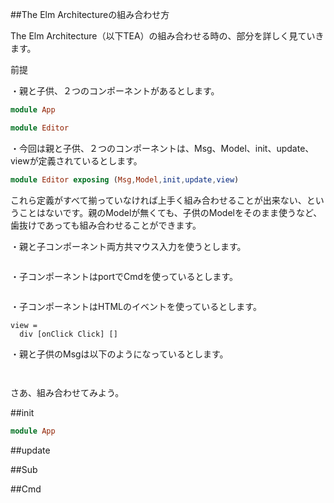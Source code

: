##The Elm Architectureの組み合わせ方

The Elm Architecture（以下TEA）の組み合わせる時の、部分を詳しく見ていきます。

前提

・親と子供、２つのコンポーネントがあるとします。

```elm
module App
```

```elm
module Editor
```

・今回は親と子供、２つのコンポーネントは、Msg、Model、init、update、viewが定義されているとします。

```elm
module Editor exposing (Msg,Model,init,update,view)
```

これら定義がすべて揃っていなければ上手く組み合わせることが出来ない、ということはないです。親のModelが無くても、子供のModelをそのまま使うなど、歯抜けであっても組み合わせることができます。


・親と子コンポーネント両方共マウス入力を使うとします。

```

```

・子コンポーネントはportでCmdを使っているとします。


```

```

・子コンポーネントはHTMLのイベントを使っているとします。

```
view =
  div [onClick Click] []

```

・親と子供のMsgは以下のようになっているとします。

```
```

```
```


さあ、組み合わせてみよう。

##init

```elm
module App
```


##update

##Sub

##Cmd
